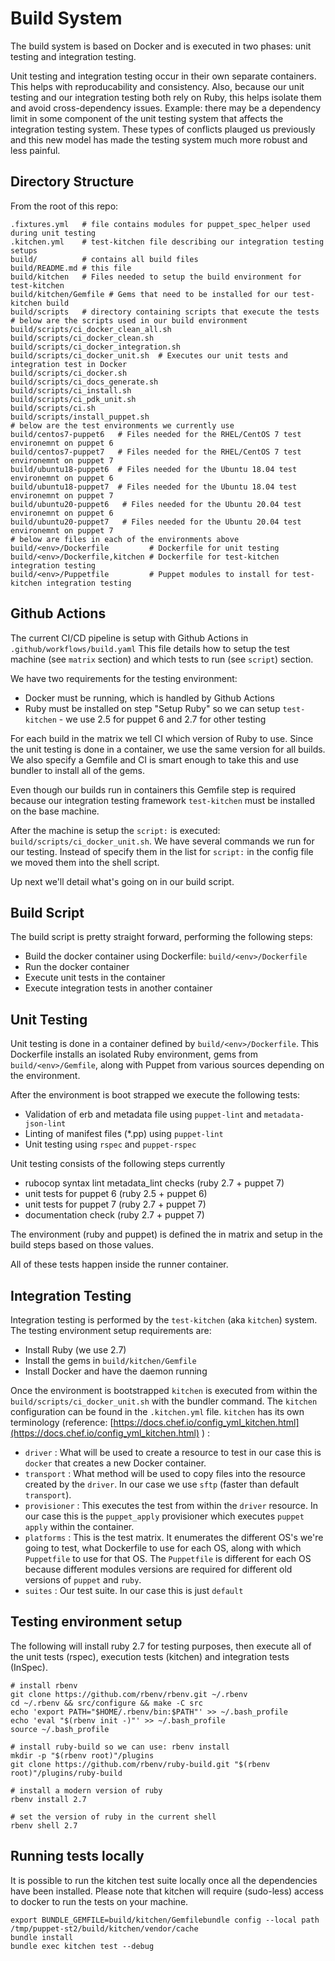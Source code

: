 # Build System

The build system is based on Docker and is executed in two phases: unit testing
and integration testing.

Unit testing and integration testing occur in their own separate containers.
This helps with reproducability and consistency. Also, because our unit testing
and our integration testing both rely on Ruby, this helps isolate them and
avoid cross-dependency issues. Example: there may be a dependency limit in
some component of the unit testing system that affects the integration testing
system. These types of conflicts plauged us previously and this new model
has made the testing system much more robust and less painful.

## Directory Structure

From the root of this repo:

``` shell
.fixtures.yml   # file contains modules for puppet_spec_helper used during unit testing
.kitchen.yml    # test-kitchen file describing our integration testing setups
build/          # contains all build files
build/README.md # this file
build/kitchen   # Files needed to setup the build environment for test-kitchen
build/kitchen/Gemfile # Gems that need to be installed for our test-kitchen build
build/scripts   # directory containing scripts that execute the tests
# below are the scripts used in our build environment
build/scripts/ci_docker_clean_all.sh 
build/scripts/ci_docker_clean.sh
build/scripts/ci_docker_integration.sh
build/scripts/ci_docker_unit.sh  # Executes our unit tests and integration test in Docker
build/scripts/ci_docker.sh
build/scripts/ci_docs_generate.sh
build/scripts/ci_install.sh
build/scripts/ci_pdk_unit.sh
build/scripts/ci.sh
build/scripts/install_puppet.sh
# below are the test environments we currently use
build/centos7-puppet6   # Files needed for the RHEL/CentOS 7 test environemnt on puppet 6
build/centos7-puppet7   # Files needed for the RHEL/CentOS 7 test environemnt on puppet 7
build/ubuntu18-puppet6  # Files needed for the Ubuntu 18.04 test environemnt on puppet 6
build/ubuntu18-puppet7  # Files needed for the Ubuntu 18.04 test environemnt on puppet 7
build/ubuntu20-puppet6   # Files needed for the Ubuntu 20.04 test environemnt on puppet 6
build/ubuntu20-puppet7   # Files needed for the Ubuntu 20.04 test environemnt on puppet 7
# below are files in each of the environments above
build/<env>/Dockerfile         # Dockerfile for unit testing
build/<env>/Dockerfile,kitchen # Dockerfile for test-kitchen integration testing
build/<env>/Puppetfile         # Puppet modules to install for test-kitchen integration testing
```

## Github Actions

The current CI/CD pipeline is setup with Github Actions in `.github/workflows/build.yaml`
This file details how to setup the test machine (see `matrix` section) and
which tests to run (see `script`) section.

We have two requirements for the testing environment:

* Docker must be running, which is handled by Github Actions
* Ruby must be installed on step "Setup Ruby" so we can setup `test-kitchen` - we use 2.5 for puppet 6 and 2.7 for other testing

For each build in the matrix we tell CI which version of Ruby to use.
Since the unit testing is done in a container, we use the same version for all
builds. We also specify a Gemfile and CI is smart enough to take this
and use bundler to install all of the gems.

Even though our builds run in containers this Gemfile step is required because
our integration testing framework `test-kitchen` must be installed on the base
machine.

After the machine is setup the `script:` is executed: `build/scripts/ci_docker_unit.sh`.
We have several commands we run for our testing. Instead of specify them in
the list for `script:` in the config file we moved them into the shell script.

Up next we'll detail what's going on in our build script.

## Build Script

The build script is pretty straight forward, performing the following steps:

* Build the docker container using Dockerfile: `build/<env>/Dockerfile`
* Run the docker container
* Execute unit tests in the container
* Execute integration tests in another container

## Unit Testing

Unit testing is done in a container defined by `build/<env>/Dockerfile`.
This Dockerfile installs an isolated Ruby environment, gems from `build/<env>/Gemfile`,
along with Puppet from various sources depending on the environment.

After the environment is boot strapped we execute the following tests:

* Validation of erb and metadata file using `puppet-lint` and `metadata-json-lint`
* Linting of manifest files (*.pp) using `puppet-lint`
* Unit testing using `rspec` and `puppet-rspec`

Unit testing consists of the following steps currently

* rubocop syntax lint metadata_lint checks (ruby 2.7 + puppet 7)
* unit tests for puppet 6 (ruby 2.5 + puppet 6)
* unit tests for puppet 7 (ruby 2.7 + puppet 7)
* documentation check (ruby 2.7 + puppet 7)

The environment (ruby and puppet) is defined the in matrix and setup in the build steps based on those values.

All of these tests happen inside the runner container.

## Integration Testing

Integration testing is performed by the `test-kitchen` (aka `kitchen`) system.
The testing environment setup requirements are:

* Install Ruby (we use 2.7)
* Install the gems in `build/kitchen/Gemfile`
* Install Docker and have the daemon running
  
Once the environment is bootstrapped `kitchen` is executed from within the
`build/scripts/ci_docker_unit.sh` with the bundler command.
The `kitchen` configuration can be found in the `.kitchen.yml` file.
`kitchen` has its own terminology (reference:
[https://docs.chef.io/config_yml_kitchen.html](https://docs.chef.io/config_yml_kitchen.html) ) :

* `driver` : What will be used to create a resource to test in our case this
   is `docker` that creates a new Docker container.
* `transport` : What method will be used to copy files into the resource
   created by the `driver`. In our case we use `sftp` (faster than default `transport`).
* `provisioner` : This executes the test from within the `driver` resource. In our
   case this is the `puppet_apply` provisioner which executes `puppet apply` within
   the container.
* `platforms` : This is the test matrix. It enumerates the different OS's we're
   going to test, what Dockerfile to use for each OS, along with which `Puppetfile`
   to use for that OS. The `Puppetfile` is different for each OS because different
   modules versions are required for different old versions of `puppet` and `ruby`.
* `suites` : Our test suite. In our case this is just `default`

## Testing environment setup

The following will install ruby 2.7 for testing purposes, then execute
all of the unit tests (rspec), execution tests (kitchen) and integration tests
(InSpec).

```shell
# install rbenv
git clone https://github.com/rbenv/rbenv.git ~/.rbenv
cd ~/.rbenv && src/configure && make -C src
echo 'export PATH="$HOME/.rbenv/bin:$PATH"' >> ~/.bash_profile
echo 'eval "$(rbenv init -)"' >> ~/.bash_profile
source ~/.bash_profile

# install ruby-build so we can use: rbenv install
mkdir -p "$(rbenv root)"/plugins
git clone https://github.com/rbenv/ruby-build.git "$(rbenv root)"/plugins/ruby-build

# install a modern version of ruby
rbenv install 2.7

# set the version of ruby in the current shell
rbenv shell 2.7
```

## Running tests locally

It is possible to run the kitchen test suite locally once all the dependencies have been installed.
Please note that kitchen will require (sudo-less) access to docker to run the tests on your machine.

```shell
export BUNDLE_GEMFILE=build/kitchen/Gemfilebundle config --local path /tmp/puppet-st2/build/kitchen/vendor/cache
bundle install
bundle exec kitchen test --debug
```
